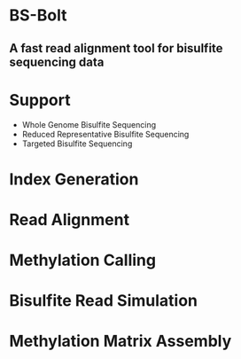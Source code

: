 # BS-Bolt
## A fast read alignment tool for bisulfite sequencing data

# Support
- Whole Genome Bisulfite Sequencing
- Reduced Representative Bisulfite Sequencing
- Targeted Bisulfite Sequencing 

# Index Generation

# Read Alignment

# Methylation Calling

# Bisulfite Read Simulation

# Methylation Matrix Assembly